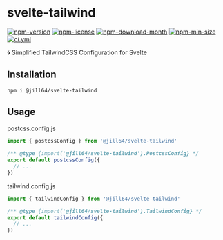 <!----- BEGIN GHOST DOCS HEADER ----->

# svelte-tailwind

[![npm-version](https://img.shields.io/npm/v/@jill64/svelte-tailwind)](https://npmjs.com/package/@jill64/svelte-tailwind) [![npm-license](https://img.shields.io/npm/l/@jill64/svelte-tailwind)](https://npmjs.com/package/@jill64/svelte-tailwind) [![npm-download-month](https://img.shields.io/npm/dm/@jill64/svelte-tailwind)](https://npmjs.com/package/@jill64/svelte-tailwind) [![npm-min-size](https://img.shields.io/bundlephobia/min/@jill64/svelte-tailwind)](https://npmjs.com/package/@jill64/svelte-tailwind) [![ci.yml](https://github.com/jill64/svelte-tailwind/actions/workflows/ci.yml/badge.svg)](https://github.com/jill64/svelte-tailwind/actions/workflows/ci.yml)

🌀 Simplified TailwindCSS Configuration for Svelte

## Installation

```sh
npm i @jill64/svelte-tailwind
```

<!----- END GHOST DOCS HEADER ----->

## Usage

postcss.config.js

```js
import { postcssConfig } from '@jill64/svelte-tailwind'

/** @type {import('@jill64/svelte-tailwind').PostcssConfig} */
export default postcssConfig({
  // ...
})
```

tailwind.config.js

```js
import { tailwindConfig } from '@jill64/svelte-tailwind'

/** @type {import('@jill64/svelte-tailwind').TailwindConfig} */
export default tailwindConfig({
  // ...
})
```
